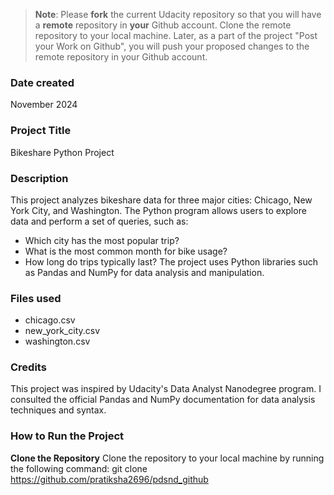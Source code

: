 >**Note**: Please **fork** the current Udacity repository so that you will have a **remote** repository in **your** Github account. Clone the remote repository to your local machine. Later, as a part of the project "Post your Work on Github", you will push your proposed changes to the remote repository in your Github account.

### Date created
November 2024

### Project Title
Bikeshare Python Project

### Description
This project analyzes bikeshare data for three major cities: Chicago, New York City, and Washington. 
The Python program allows users to explore data and perform a set of queries, such as:
- Which city has the most popular trip?
- What is the most common month for bike usage?
- How long do trips typically last?
The project uses Python libraries such as Pandas and NumPy for data analysis and manipulation.

### Files used
- chicago.csv
- new_york_city.csv
- washington.csv

### Credits
This project was inspired by Udacity's Data Analyst Nanodegree program.
I consulted the official Pandas and NumPy documentation for data analysis techniques and syntax.

### How to Run the Project
**Clone the Repository**
Clone the repository to your local machine by running the following command:
git clone https://github.com/pratiksha2696/pdsnd_github